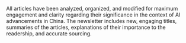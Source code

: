 All articles have been analyzed, organized, and modified for maximum engagement and clarity regarding their significance in the context of AI advancements in China. The newsletter includes new, engaging titles, summaries of the articles, explanations of their importance to the readership, and accurate sourcing.
